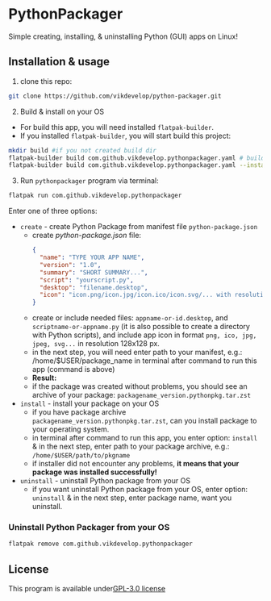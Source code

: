 # PythonPackager
Simple creating, installing, & uninstalling Python (GUI) apps on Linux!

## Installation & usage
1. clone this repo:
```bash
git clone https://github.com/vikdevelop/python-packager.git
```
2. Build & install on your OS
- For build this app, you will need installed `flatpak-builder`.
- If you installed `flatpak-builder`, you will start build this project:
```bash
mkdir build #if you not created build dir
flatpak-builder build com.github.vikdevelop.pythonpackager.yaml # build this project
flatpak-builder build com.github.vikdevelop.pythonpackager.yaml --install --user # install this project on your OS as flatpak
```

3. Run `pythonpackager` program via terminal:
```bash
flatpak run com.github.vikdevelop.pythonpackager
```
Enter one of three options:
  - `create` - create Python Package from manifest file `python-package.json`
      - create *python-package.json* file:
          ```json
          {
            "name": "TYPE YOUR APP NAME",
            "version": "1.0",
            "summary": "SHORT SUMMARY...",
            "script": "yourscript.py",
            "desktop": "filename.desktop",
            "icon": "icon.png/icon.jpg/icon.ico/icon.svg/... with resolution: 128x128 px"
          }
          ```
      - create or include needed files: `appname-or-id.desktop`, and `scriptname-or-appname.py` (it is also possible to create a directory with Python scripts), and include app icon in format `png, ico, jpg, jpeg, svg...` in resolution 128x128 px.
      - in the next step, you will need enter path to your manifest, e.g.: /home/$USER/package_name in terminal after command to run this app (command is above)
      - **Result:**
      - if the package was created without problems, you should see an archive of your package: `packagename_version.pythonpkg.tar.zst`
  - `install` - install your package on your OS
      - if you have package archive `packagename_version.pythonpkg.tar.zst`, can you install package to your operating system.
      - in terminal after command to run this app, you enter option: `install` & in the next step, enter path to your package archive, e.g.: `/home/$USER/path/to/pkgname`
      - if installer did not encounter any problems, **it means that your package was installed successfully!**
   - `uninstall` - uninstall Python package from your OS
      - if you want uninstall Python package from your OS, enter option: `uninstall` & in the next step, enter package name, want you uninstall.

### Uninstall Python Packager from your OS
```bash
flatpak remove com.github.vikdevelop.pythonpackager
```

  <h2>License</h2>
  <p>This program is available under<a href=https://github.com/vikdevelop/python-packager/blob/main/LICENSE>GPL-3.0 license</a></p>
